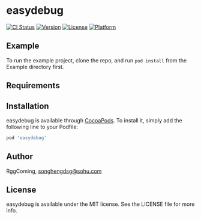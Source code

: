 # easydebug

[![CI Status](https://img.shields.io/travis/宋炫锐/easydebug.svg?style=flat)](https://travis-ci.org/宋炫锐/easydebug)
[![Version](https://img.shields.io/cocoapods/v/easydebug.svg?style=flat)](https://cocoapods.org/pods/easydebug)
[![License](https://img.shields.io/cocoapods/l/easydebug.svg?style=flat)](https://cocoapods.org/pods/easydebug)
[![Platform](https://img.shields.io/cocoapods/p/easydebug.svg?style=flat)](https://cocoapods.org/pods/easydebug)

## Example

To run the example project, clone the repo, and run `pod install` from the Example directory first.

## Requirements

## Installation

easydebug is available through [CocoaPods](https://cocoapods.org). To install
it, simply add the following line to your Podfile:

```ruby
pod 'easydebug'
```

## Author

RggComing, songhengdsg@sohu.com

## License

easydebug is available under the MIT license. See the LICENSE file for more info.
